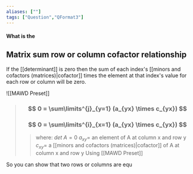 ```yaml
---
aliases: [""]
tags: ["Question","QFormat3"]
---
```


#### What is the
## Matrix sum row or column cofactor relationship
If the [[determinant]] is zero then the sum of each index's [[minors and cofactors (matrices)|cofactor]] times the element at that index's value for each row or column will be zero.

![[MAWD Preset]]

> ### $$ 0 = \sum\limits^{j}_{y=1} (a_{yx} \times c_{yx}) $$ 
> ### $$ 0 = \sum\limits^{i}_{x=1} (a_{yx} \times c_{yx}) $$
>> where:
>> $det\:A=0$
>> $a_{xy}=$ an element of A at column x and row y
>> $c_{xy}=$ a [[minors and cofactors (matrices)|cofactor]] of A at column x and row y 
>> Using [[MAWD Preset]]

So you can show that two rows or columns are equ